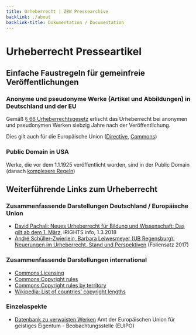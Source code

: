 ```yaml
---
title: Urheberrecht | ZBW Pressearchive
backlink: ./about
backlink-title: Dokumentation / Documentation
---
```


# Urheberrecht Presseartikel

## Einfache Faustregeln für gemeinfreie Veröffentlichungen

### Anonyme und pseudonyme Werke (Artikel und Abbildungen) in Deutschland und der EU

Gemäß [§ 66 Urheberrechtsgesetz](https://www.gesetze-im-internet.de/urhg/__66.html) erlischt das Urheberrecht bei anonymen und pseudonymen Werken siebzig Jahre nach der Veröffentlichung.

Dies gilt auch für die Europäische Union ([Directive](https://eur-lex.europa.eu/legal-content/EN/TXT/HTML/?uri=CELEX:32006L0116&rid=7), [Commons](https://commons.wikimedia.org/wiki/Commons:Copyright_rules_by_territory/Consolidated_list_E-H#European_Union))

### Public Domain in USA

Werke, die vor dem 1.1.1925 veröffentlicht wurden, sind in der Public Domain (danach [komplexere Regeln](https://commons.wikimedia.org/wiki/Commons:Copyright_rules_by_territory/Consolidated_list_T-Z#United_States_of_America))

## Weiterführende Links zum Urheberrecht

### Zusammenfassende Darstellungen Deutschland / Europäische Union

* [David Pachali: Neues Urheberrecht für Bildung und Wissenschaft: Das gilt ab dem 1. März](https://irights.info/artikel/urhwissg-tritt-in-kraft/28994), iRIGHTS info, 1.3.2018
* [André Schüller-Zwierlein, Barbara Leiwesmeyer (UB Regensburg): Neuerungen im Urheberrecht. Stand und Perspektiven](https://www.uni-regensburg.de/bibliothek/medien/pdf/urheberrecht_neuerungen.pdf) (Foliensatz 2017)

### Zusammenfassende Darstellungen international

* [Commons:Licensing](https://commons.wikimedia.org/wiki/Commons:Licensing)
* [Commons:Copyright rules](https://commons.wikimedia.org/wiki/Commons:Copyright_rules)
* [Commons:Copyright rules by territory](https://commons.wikimedia.org/wiki/Commons:Copyright_rules_by_territory)
* [Wikipedia: List of countries' copyright lengths](https://en.wikipedia.org/wiki/List_of_countries%27_copyright_lengths)

### Einzelaspekte

* [Datenbank zu verwaisten Werken](https://euipo.europa.eu/ohimportal/de/web/observatory/orphan-works-db) Amt der Europäischen Union für geistiges Eigentum - Beobachtungsstelle (EUIPO)

